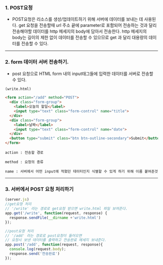 ### 1. POST요청
- POST요청은 리소스를 생성/업데이트하기 위해 서버에 데이터를 보내는 데 사용된다. get 요청을 전송할때 url 주소 끝에 parameter로 포함되어 전송하는 것과 달리 전송해야할 데이터를 http 메세지의 body에 담아서 전송한다. http 메세지의 body는 길이의 제한 없이 데이터를 전송할 수 있으므로 get 과 달리 대용량의 데이터를 전송할 수 있다.
<hr>

### 2. form 데이터 서버 전송하기.
- post 요청으로 HTML form 내의 input태그들에 입력한 데이터를 서버로 전송할 수 있다.

```html
(write.html)

<form action="/add" method="POST">
  <div class="form-group">
    <label>오늘의 할일</label>
    <input type="text" class="form-control" name="title">
  </div>
  <div class="form-group">
    <label>날짜</label>
    <input type="text" class="form-control" name="date">
  </div>
  <button type="submit" class="btn btn-outline-secondary">Submit</button>
</form> 
```
```action : 전송할 경로```

```method : 요청의 종류 ```

```name : 서버에서 어떤 input에 적혔던 데이터인지 식별할 수 있게 하기 위해 이름 붙여준것```

<hr>

### 3. 서버에서 POST 요청 처리하기
```javascript
(server.js)
//get요청 처리
// '/write' 라는 경로로 get요청 받으면 write.html 파일 보여준다.
app.get('/write', function(request, response) { 
  response.sendFile(__dirname +'write.html')
});

//post요청 처리
// '/add' 라는 경로로 post요청이 들어오면 
// 요청시 보낸 데이터를 출력하고 전송완료 메세지 보내준다.
app.post('/add', function(request, response){
  console.log(request.body);
  response.send('전송완료')
});
```
